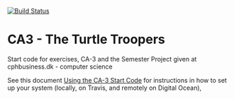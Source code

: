[![Build Status](https://travis-ci.org/mich561d/CA3_TTT.svg?branch=master)](https://travis-ci.org/mich561d/CA3_TTT)

# CA3 - The Turtle Troopers

Start code for exercises, CA-3 and the Semester Project given at cphbusiness.dk - computer science

See this document [Using the CA-3 Start Code](https://docs.google.com/document/d/1lvNUPW8NbyFRY8LG_7njkwmHdFeimS8c4w0tdw23WsI/edit?usp=sharing) for instructions in how to set up your system (locally, on Travis, and remotely on Digital Ocean),

